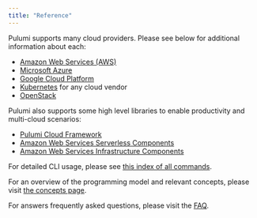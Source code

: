```yaml
---
title: "Reference"
---
```


Pulumi supports many cloud providers.  Please see below for additional information about each:

* [Amazon Web Services (AWS)](./aws.html)
* [Microsoft Azure](./azure.html)
* [Google Cloud Platform](./gcp.html)
* [Kubernetes](./kubernetes.html) for any cloud vendor
* [OpenStack](./openstack.html)

Pulumi also supports some high level libraries to enable productivity and multi-cloud scenarios:

* [Pulumi Cloud Framework](./cloud.html)
* [Amazon Web Services Serverless Components](https://github.com/pulumi/pulumi-aws-serverless)
* [Amazon Web Services Infrastructure Components](https://github.com/pulumi/pulumi-aws-infra)

For detailed CLI usage, please see [this index of all commands](./commands.html).

For an overview of the programming model and relevant concepts, please visit [the concepts page](./concepts.html).

For answers frequently asked questions, please visit the [FAQ](./faq.html).
